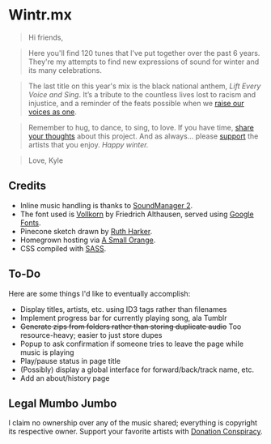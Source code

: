 # Wintr.mx
> Hi friends,

> Here you'll find 120 tunes that I've put together over the past 6 years. They're my attempts to find new expressions of sound for winter and its many celebrations.

> The last title on this year's mix is the black national anthem, *Lift Every Voice and Sing*. It’s a tribute to the countless lives lost to racism and injustice, and a reminder of the feats possible when we [raise our voices as one](http://youtu.be/cwWhu8tw4nU).

> Remember to hug, to dance, to sing, to love. If you have time, [share your thoughts](https://www.facebook.com/kdeckr) about this project. And as always... please [support](http://www.donationconspiracy.org) the artists that you enjoy. *Happy winter.*

> Love, Kyle

## Credits
- Inline music handling is thanks to [SoundManager 2](http://www.schillmania.com/projects/soundmanager2/).
- The font used is [Vollkorn](http://vollkorn-typeface.com) by Friedrich Althausen, served using [Google Fonts](http://www.google.com/fonts).
- Pinecone sketch drawn by [Ruth Harker](http://doodleaceae.blogspot.fr/2013/10/pine-cone.html).
- Homegrown hosting via [A Small Orange](http://asmallorange.com).
- CSS compiled with [SASS](http://sass-lang.com).

## To-Do
Here are some things I'd like to eventually accomplish:
- Display titles, artists, etc. using ID3 tags rather than filenames
- Implement progress bar for currently playing song, ala Tumblr
- ~~Generate zips from folders rather than storing duplicate audio~~ Too resource-heavy; easier to just store dupes
- Popup to ask confirmation if someone tries to leave the page while music is playing
- Play/pause status in page title
- (Possibly) display a global interface for forward/back/track name, etc.
- Add an about/history page

## Legal Mumbo Jumbo
I claim no ownership over any of the music shared; everything is copyright its respective owner. Support your favorite artists with [Donation Conspiracy](http://www.donationconspiracy.org).

